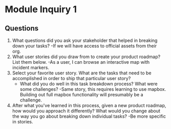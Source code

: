 # Module Inquiry 1

## Questions

1. What questions did you ask your stakeholder that helped in breaking down your tasks?
    -If we will have access to official assets from their org.
2. What user stories did you draw from to create your product roadmap? List them below.
    -As a user, I can browse an interactive map with incident markers.
3. Select your favorite user story. What are the tasks that need to be accomplished in order to ship that particular user story? 
    - What did you do well in this task breakdown process? What were some challenges?
            -Same story, this requires learning to use mapbox. Building out full mapbox functionality will presumably be a challenge.
4. After what you've learned in this process, given a new product roadmap, how would you approach it differently? What would you change about the way you go about breaking down individual tasks?
    -Be more specific in stories.